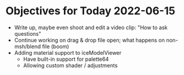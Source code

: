 # Objectives for Today 2022-06-15

- Write up, maybe even shoot and edit a video clip: "How to ask questions"
- Continue working on drag & drop file open; what happens on non-msh/blend file (boom)
- Adding material support to iceModelViewer
  - Have built-in support for palette64
  - Allowing custom shader / adjustments
